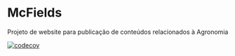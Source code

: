 # McFields
Projeto de website para publicação de conteúdos relacionados à Agronomia

[![codecov](https://codecov.io/gh/fczanetti/mcfields/graph/badge.svg?token=XiQdJaQNse)](https://codecov.io/gh/fczanetti/mcfields)